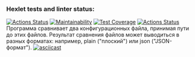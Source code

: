 ### Hexlet tests and linter status:
[![Actions Status](https://github.com/PolanskiKai/php-project-48/workflows/hexlet-check/badge.svg)](https://github.com/PolanskiKai/php-project-48/actions)
[![Maintainability](https://api.codeclimate.com/v1/badges/6df33d7628455afaf82b/maintainability)](https://codeclimate.com/github/PolanskiKai/php-project-48/maintainability)
[![Test Coverage](https://api.codeclimate.com/v1/badges/6df33d7628455afaf82b/test_coverage)](https://codeclimate.com/github/PolanskiKai/php-project-48/test_coverage)
[![Actions Status](https://github.com/PolanskiKai/php-project-48/actions/workflows/ci.yml/badge.svg)](https://github.com/PolanskiKai/php-project-48/actions/workflows/ci.yml)
Программа сравнивает два конфигурационных файла, принимая пути до этих файлов. Результат сравнения файлов может выводиться в разных форматах: например, plain ("плоский") или json ("JSON-формат").
[![asciicast](https://asciinema.org/a/VMOS36vpau5RHbZ8iU69AzuLB.svg)](https://asciinema.org/a/VMOS36vpau5RHbZ8iU69AzuLB)